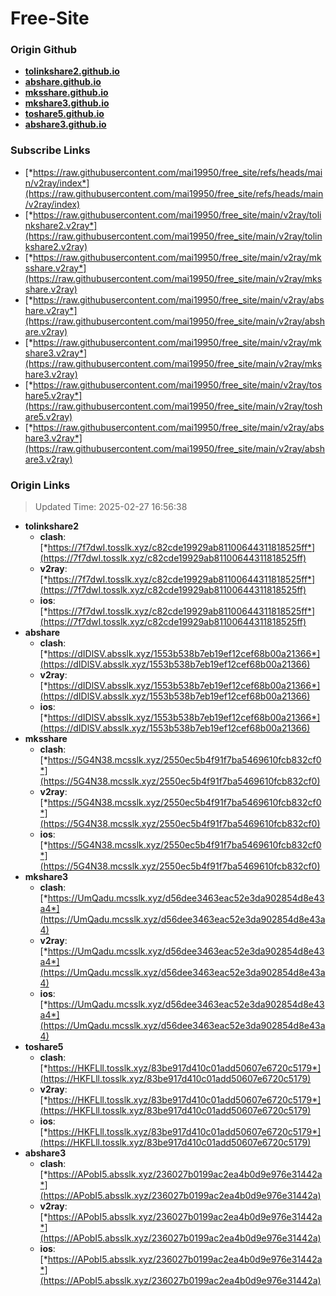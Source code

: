 # Free-Site

### Origin Github

- [**tolinkshare2.github.io**](https://github.com/tolinkshare2/tolinkshare2.github.io)
- [**abshare.github.io**](https://github.com/abshare/abshare.github.io)
- [**mksshare.github.io**](https://github.com/mksshare/mksshare.github.io)
- [**mkshare3.github.io**](https://github.com/mkshare3/mkshare3.github.io)
- [**toshare5.github.io**](https://github.com/toshare5/toshare5.github.io)
- [**abshare3.github.io**](https://github.com/abshare3/abshare3.github.io)

### Subscribe Links

- [*https://raw.githubusercontent.com/mai19950/free_site/refs/heads/main/v2ray/index*](https://raw.githubusercontent.com/mai19950/free_site/refs/heads/main/v2ray/index)
- [*https://raw.githubusercontent.com/mai19950/free_site/main/v2ray/tolinkshare2.v2ray*](https://raw.githubusercontent.com/mai19950/free_site/main/v2ray/tolinkshare2.v2ray)
- [*https://raw.githubusercontent.com/mai19950/free_site/main/v2ray/mksshare.v2ray*](https://raw.githubusercontent.com/mai19950/free_site/main/v2ray/mksshare.v2ray)
- [*https://raw.githubusercontent.com/mai19950/free_site/main/v2ray/abshare.v2ray*](https://raw.githubusercontent.com/mai19950/free_site/main/v2ray/abshare.v2ray)
- [*https://raw.githubusercontent.com/mai19950/free_site/main/v2ray/mkshare3.v2ray*](https://raw.githubusercontent.com/mai19950/free_site/main/v2ray/mkshare3.v2ray)
- [*https://raw.githubusercontent.com/mai19950/free_site/main/v2ray/toshare5.v2ray*](https://raw.githubusercontent.com/mai19950/free_site/main/v2ray/toshare5.v2ray)
- [*https://raw.githubusercontent.com/mai19950/free_site/main/v2ray/abshare3.v2ray*](https://raw.githubusercontent.com/mai19950/free_site/main/v2ray/abshare3.v2ray)

### Origin Links

> Updated Time: 2025-02-27 16:56:38

- **tolinkshare2**
  - **clash**: [*https://7f7dwI.tosslk.xyz/c82cde19929ab81100644311818525ff*](https://7f7dwI.tosslk.xyz/c82cde19929ab81100644311818525ff)
  - **v2ray**: [*https://7f7dwI.tosslk.xyz/c82cde19929ab81100644311818525ff*](https://7f7dwI.tosslk.xyz/c82cde19929ab81100644311818525ff)
  - **ios**: [*https://7f7dwI.tosslk.xyz/c82cde19929ab81100644311818525ff*](https://7f7dwI.tosslk.xyz/c82cde19929ab81100644311818525ff)
- **abshare**
  - **clash**: [*https://dIDlSV.absslk.xyz/1553b538b7eb19ef12cef68b00a21366*](https://dIDlSV.absslk.xyz/1553b538b7eb19ef12cef68b00a21366)
  - **v2ray**: [*https://dIDlSV.absslk.xyz/1553b538b7eb19ef12cef68b00a21366*](https://dIDlSV.absslk.xyz/1553b538b7eb19ef12cef68b00a21366)
  - **ios**: [*https://dIDlSV.absslk.xyz/1553b538b7eb19ef12cef68b00a21366*](https://dIDlSV.absslk.xyz/1553b538b7eb19ef12cef68b00a21366)
- **mksshare**
  - **clash**: [*https://5G4N38.mcsslk.xyz/2550ec5b4f91f7ba5469610fcb832cf0*](https://5G4N38.mcsslk.xyz/2550ec5b4f91f7ba5469610fcb832cf0)
  - **v2ray**: [*https://5G4N38.mcsslk.xyz/2550ec5b4f91f7ba5469610fcb832cf0*](https://5G4N38.mcsslk.xyz/2550ec5b4f91f7ba5469610fcb832cf0)
  - **ios**: [*https://5G4N38.mcsslk.xyz/2550ec5b4f91f7ba5469610fcb832cf0*](https://5G4N38.mcsslk.xyz/2550ec5b4f91f7ba5469610fcb832cf0)
- **mkshare3**
  - **clash**: [*https://UmQadu.mcsslk.xyz/d56dee3463eac52e3da902854d8e43a4*](https://UmQadu.mcsslk.xyz/d56dee3463eac52e3da902854d8e43a4)
  - **v2ray**: [*https://UmQadu.mcsslk.xyz/d56dee3463eac52e3da902854d8e43a4*](https://UmQadu.mcsslk.xyz/d56dee3463eac52e3da902854d8e43a4)
  - **ios**: [*https://UmQadu.mcsslk.xyz/d56dee3463eac52e3da902854d8e43a4*](https://UmQadu.mcsslk.xyz/d56dee3463eac52e3da902854d8e43a4)
- **toshare5**
  - **clash**: [*https://HKFLll.tosslk.xyz/83be917d410c01add50607e6720c5179*](https://HKFLll.tosslk.xyz/83be917d410c01add50607e6720c5179)
  - **v2ray**: [*https://HKFLll.tosslk.xyz/83be917d410c01add50607e6720c5179*](https://HKFLll.tosslk.xyz/83be917d410c01add50607e6720c5179)
  - **ios**: [*https://HKFLll.tosslk.xyz/83be917d410c01add50607e6720c5179*](https://HKFLll.tosslk.xyz/83be917d410c01add50607e6720c5179)
- **abshare3**
  - **clash**: [*https://APobI5.absslk.xyz/236027b0199ac2ea4b0d9e976e31442a*](https://APobI5.absslk.xyz/236027b0199ac2ea4b0d9e976e31442a)
  - **v2ray**: [*https://APobI5.absslk.xyz/236027b0199ac2ea4b0d9e976e31442a*](https://APobI5.absslk.xyz/236027b0199ac2ea4b0d9e976e31442a)
  - **ios**: [*https://APobI5.absslk.xyz/236027b0199ac2ea4b0d9e976e31442a*](https://APobI5.absslk.xyz/236027b0199ac2ea4b0d9e976e31442a)
